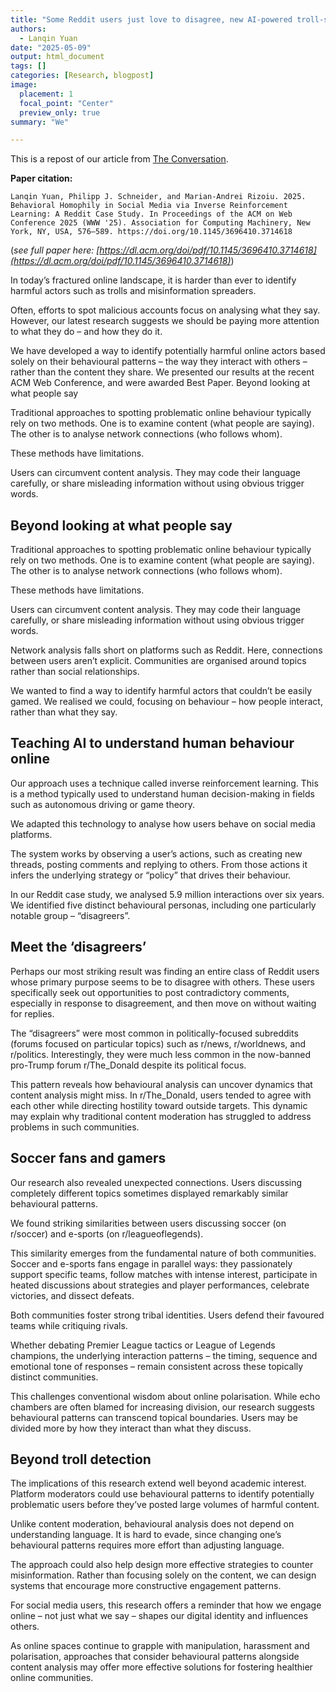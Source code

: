 ```yaml
---
title: "Some Reddit users just love to disagree, new AI-powered troll-spotting algorithm finds"
authors:
  - Lanqin Yuan
date: "2025-05-09"
output: html_document
tags: []
categories: [Research, blogpost]
image:
  placement: 1
  focal_point: "Center"
  preview_only: true
summary: "We"

---
```

This is a repost of our article from [The Conversation](https://theconversation.com/some-reddit-users-just-love-to-disagree-new-ai-powered-troll-spotting-algorithm-finds-255879).

**Paper citation:**
```
Lanqin Yuan, Philipp J. Schneider, and Marian-Andrei Rizoiu. 2025. Behavioral Homophily in Social Media via Inverse Reinforcement Learning: A Reddit Case Study. In Proceedings of the ACM on Web Conference 2025 (WWW '25). Association for Computing Machinery, New York, NY, USA, 576–589. https://doi.org/10.1145/3696410.3714618
```
(_see full paper here: [https://dl.acm.org/doi/pdf/10.1145/3696410.3714618](https://dl.acm.org/doi/pdf/10.1145/3696410.3714618)_)

In today’s fractured online landscape, it is harder than ever to identify harmful actors such as trolls and misinformation spreaders.

Often, efforts to spot malicious accounts focus on analysing what they say. However, our latest research suggests we should be paying more attention to what they do – and how they do it.

We have developed a way to identify potentially harmful online actors based solely on their behavioural patterns – the way they interact with others – rather than the content they share. We presented our results at the recent ACM Web Conference, and were awarded Best Paper.
Beyond looking at what people say

Traditional approaches to spotting problematic online behaviour typically rely on two methods. One is to examine content (what people are saying). The other is to analyse network connections (who follows whom).

These methods have limitations.

Users can circumvent content analysis. They may code their language carefully, or share misleading information without using obvious trigger words. 


## Beyond looking at what people say

Traditional approaches to spotting problematic online behaviour typically rely on two methods. One is to examine content (what people are saying). The other is to analyse network connections (who follows whom).

These methods have limitations.

Users can circumvent content analysis. They may code their language carefully, or share misleading information without using obvious trigger words. 

Network analysis falls short on platforms such as Reddit. Here, connections between users aren’t explicit. Communities are organised around topics rather than social relationships.

We wanted to find a way to identify harmful actors that couldn’t be easily gamed. We realised we could, focusing on behaviour – how people interact, rather than what they say.

## Teaching AI to understand human behaviour online

Our approach uses a technique called inverse reinforcement learning. This is a method typically used to understand human decision-making in fields such as autonomous driving or game theory.

We adapted this technology to analyse how users behave on social media platforms.

The system works by observing a user’s actions, such as creating new threads, posting comments and replying to others. From those actions it infers the underlying strategy or “policy” that drives their behaviour.

In our Reddit case study, we analysed 5.9 million interactions over six years. We identified five distinct behavioural personas, including one particularly notable group – “disagreers”.

## Meet the ‘disagreers’

Perhaps our most striking result was finding an entire class of Reddit users whose primary purpose seems to be to disagree with others. These users specifically seek out opportunities to post contradictory comments, especially in response to disagreement, and then move on without waiting for replies.

The “disagreers” were most common in politically-focused subreddits (forums focused on particular topics) such as r/news, r/worldnews, and r/politics. Interestingly, they were much less common in the now-banned pro-Trump forum r/The_Donald despite its political focus.

This pattern reveals how behavioural analysis can uncover dynamics that content analysis might miss. In r/The_Donald, users tended to agree with each other while directing hostility toward outside targets. This dynamic may explain why traditional content moderation has struggled to address problems in such communities.

## Soccer fans and gamers

Our research also revealed unexpected connections. Users discussing completely different topics sometimes displayed remarkably similar behavioural patterns.

We found striking similarities between users discussing soccer (on r/soccer) and e-sports (on r/leagueoflegends).

This similarity emerges from the fundamental nature of both communities. Soccer and e-sports fans engage in parallel ways: they passionately support specific teams, follow matches with intense interest, participate in heated discussions about strategies and player performances, celebrate victories, and dissect defeats. 

Both communities foster strong tribal identities. Users defend their favoured teams while critiquing rivals.

Whether debating Premier League tactics or League of Legends champions, the underlying interaction patterns – the timing, sequence and emotional tone of responses – remain consistent across these topically distinct communities.

This challenges conventional wisdom about online polarisation. While echo chambers are often blamed for increasing division, our research suggests behavioural patterns can transcend topical boundaries. Users may be divided more by how they interact than what they discuss.

## Beyond troll detection

The implications of this research extend well beyond academic interest. Platform moderators could use behavioural patterns to identify potentially problematic users before they’ve posted large volumes of harmful content.

Unlike content moderation, behavioural analysis does not depend on understanding language. It is hard to evade, since changing one’s behavioural patterns requires more effort than adjusting language.

The approach could also help design more effective strategies to counter misinformation. Rather than focusing solely on the content, we can design systems that encourage more constructive engagement patterns.

For social media users, this research offers a reminder that how we engage online – not just what we say – shapes our digital identity and influences others.

As online spaces continue to grapple with manipulation, harassment and polarisation, approaches that consider behavioural patterns alongside content analysis may offer more effective solutions for fostering healthier online communities.



